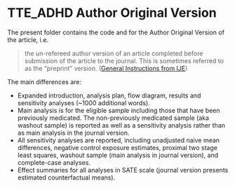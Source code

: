 # TTE_ADHD Author Original Version
The present folder contains the code and for the Author Original Version of the article, i.e. 

>the un-refereed author version of an article completed before submission of the article to the journal. This is sometimes referred to as the “preprint” version. ([General Instructions from IJE](https://academic.oup.com/ije/pages/general_instructions))

The main differences are:

- Expanded introduction, analysis plan, flow diagram, results and sensitivity analyses (~1000 additional words).
- Main analysis is for the eligible sample including those that have been previously medicated. The non-previously medicated sample (aka washout sample) is reported as well as a sensitivity analysis rather than as main analysis in the journal version.
- All sensitivity analyses are reported, including unadjusted naive mean differences, negative control exposure estimates, proximal two stage least squares, washout sample (main analysis in journal version), and complete-case analyses.
- Effect summaries for all analyses in SATE scale (journal version presents estimated counterfactual means).

